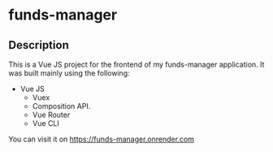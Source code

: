 # funds-manager

## Description

This is a Vue JS project for the frontend of my funds-manager application. It was built mainly using the following: 
- Vue JS
    - Vuex
    - Composition API.
    - Vue Router
    - Vue CLI

You can visit it on https://funds-manager.onrender.com